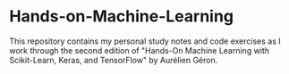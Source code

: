 # Hands-on-Machine-Learning
This repository contains my personal study notes and code exercises as I work through the second edition of "Hands-On Machine Learning with Scikit-Learn, Keras, and TensorFlow" by Aurélien Géron.

